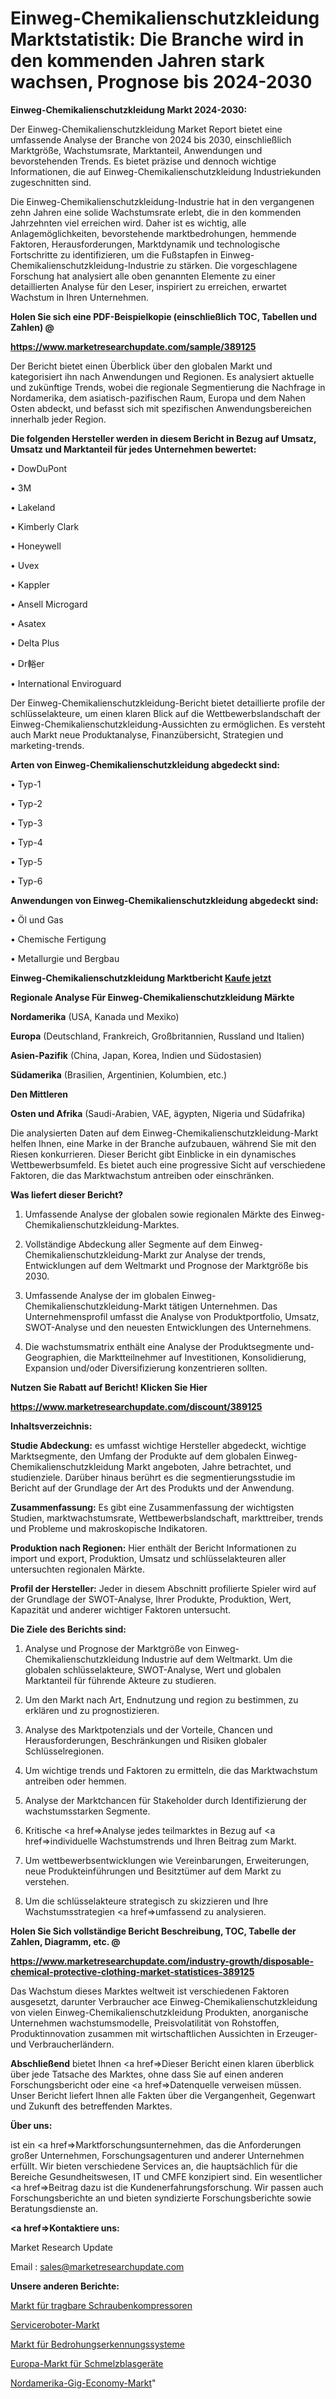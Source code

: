 # Einweg-Chemikalienschutzkleidung Marktstatistik: Die Branche wird in den kommenden Jahren stark wachsen, Prognose bis 2024-2030

<strong>Einweg-Chemikalienschutzkleidung Markt 2024-2030:</strong>

Der Einweg-Chemikalienschutzkleidung Market Report bietet eine umfassende Analyse der Branche von 2024 bis 2030, einschließlich Marktgröße, Wachstumsrate, Marktanteil, Anwendungen und bevorstehenden Trends. Es bietet präzise und dennoch wichtige Informationen, die auf Einweg-Chemikalienschutzkleidung Industriekunden zugeschnitten sind.

Die Einweg-Chemikalienschutzkleidung-Industrie hat in den vergangenen zehn Jahren eine solide Wachstumsrate erlebt, die in den kommenden Jahrzehnten viel erreichen wird. Daher ist es wichtig, alle Anlagemöglichkeiten, bevorstehende marktbedrohungen, hemmende Faktoren, Herausforderungen, Marktdynamik und technologische Fortschritte zu identifizieren, um die Fußstapfen in Einweg-Chemikalienschutzkleidung-Industrie zu stärken. Die vorgeschlagene Forschung hat analysiert alle oben genannten Elemente zu einer detaillierten Analyse für den Leser, inspiriert zu erreichen, erwartet Wachstum in Ihren Unternehmen.



<strong>Holen Sie sich eine PDF-Beispielkopie (einschließlich TOC, Tabellen und Zahlen) @
</strong>

<strong><a href=https://www.marketresearchupdate.com/sample/389125>

<strong>https://www.marketresearchupdate.com/sample/389125</u></font></a></strong></strong>

Der Bericht bietet einen Überblick über den globalen Markt und kategorisiert ihn nach Anwendungen und Regionen. Es analysiert aktuelle und zukünftige Trends, wobei die regionale Segmentierung die Nachfrage in Nordamerika, dem asiatisch-pazifischen Raum, Europa und dem Nahen Osten abdeckt, und befasst sich mit spezifischen Anwendungsbereichen innerhalb jeder Region.



<strong>Die folgenden Hersteller werden in diesem Bericht in Bezug auf Umsatz, Umsatz und Marktanteil für jedes Unternehmen bewertet:</strong>

• DowDuPont

• 3M

• Lakeland

• Kimberly Clark

• Honeywell

• Uvex

• Kappler

• Ansell Microgard

• Asatex

• Delta Plus

• Dr輍er

• International Enviroguard

Der Einweg-Chemikalienschutzkleidung-Bericht bietet detaillierte profile der schlüsselakteure, um einen klaren Blick auf die Wettbewerbslandschaft der Einweg-Chemikalienschutzkleidung-Aussichten zu ermöglichen. Es versteht auch Markt neue Produktanalyse, Finanzübersicht, Strategien und marketing-trends.



<strong>Arten von Einweg-Chemikalienschutzkleidung abgedeckt sind:</strong>

• Typ-1

• Typ-2

• Typ-3

• Typ-4

• Typ-5

• Typ-6



<strong>Anwendungen von Einweg-Chemikalienschutzkleidung abgedeckt sind:</strong>

• Öl und Gas

• Chemische Fertigung

• Metallurgie und Bergbau



<strong>Einweg-Chemikalienschutzkleidung Marktbericht <a href=https://www.marketresearchupdate.com/buynow/389125>Kaufe jetzt</a></strong>



<strong>Regionale Analyse Für Einweg-Chemikalienschutzkleidung Märkte</strong>



<strong>Nordamerika</strong> (USA, Kanada und Mexiko)



<strong>Europa</strong> (Deutschland, Frankreich, Großbritannien, Russland und Italien)



<strong>Asien-Pazifik</strong> (China, Japan, Korea, Indien und Südostasien)



<strong>Südamerika</strong> (Brasilien, Argentinien, Kolumbien, etc.)



<strong>Den Mittleren</strong> 

<strong>Osten und Afrika</strong> (Saudi-Arabien, VAE, ägypten, Nigeria und Südafrika)

Die analysierten Daten auf dem Einweg-Chemikalienschutzkleidung-Markt helfen Ihnen, eine Marke in der Branche aufzubauen, während Sie mit den Riesen konkurrieren. Dieser Bericht gibt Einblicke in ein dynamisches Wettbewerbsumfeld. Es bietet auch eine progressive Sicht auf verschiedene Faktoren, die das Marktwachstum antreiben oder einschränken.



<strong>Was liefert dieser Bericht?</strong>

1. Umfassende Analyse der globalen sowie regionalen Märkte des Einweg-Chemikalienschutzkleidung-Marktes.

2. Vollständige Abdeckung aller Segmente auf dem Einweg-Chemikalienschutzkleidung-Markt zur Analyse der trends, Entwicklungen auf dem Weltmarkt und Prognose der Marktgröße bis 2030.

3. Umfassende Analyse der im globalen Einweg-Chemikalienschutzkleidung-Markt tätigen Unternehmen. Das Unternehmensprofil umfasst die Analyse von Produktportfolio, Umsatz, SWOT-Analyse und den neuesten Entwicklungen des Unternehmens.

4. Die wachstumsmatrix enthält eine Analyse der Produktsegmente und-Geographien, die Marktteilnehmer auf Investitionen, Konsolidierung, Expansion und/oder Diversifizierung konzentrieren sollten.



<strong>Nutzen Sie Rabatt auf Bericht! Klicken Sie Hier
</strong>

<strong><a href=https://www.marketresearchupdate.com/discount/389125>https://www.marketresearchupdate.com/discount/389125</b></u></font></strong></a>



<strong>Inhaltsverzeichnis:</strong>



<strong>Studie Abdeckung:</strong> es umfasst wichtige Hersteller abgedeckt, wichtige Marktsegmente, den Umfang der Produkte auf dem globalen Einweg-Chemikalienschutzkleidung Markt angeboten, Jahre betrachtet, und studienziele. Darüber hinaus berührt es die segmentierungsstudie im Bericht auf der Grundlage der Art des Produkts und der Anwendung.



<strong>Zusammenfassung:</strong> Es gibt eine Zusammenfassung der wichtigsten Studien, marktwachstumsrate, Wettbewerbslandschaft, markttreiber, trends und Probleme und makroskopische Indikatoren.



<strong>Produktion nach Regionen:</strong> Hier enthält der Bericht Informationen zu import und export, Produktion, Umsatz und schlüsselakteuren aller untersuchten regionalen Märkte.



<strong>Profil der Hersteller:</strong> Jeder in diesem Abschnitt profilierte Spieler wird auf der Grundlage der SWOT-Analyse, Ihrer Produkte, Produktion, Wert, Kapazität und anderer wichtiger Faktoren untersucht.



<strong>Die Ziele des Berichts sind:</strong>

1) Analyse und Prognose der Marktgröße von Einweg-Chemikalienschutzkleidung Industrie auf dem Weltmarkt.
Um die globalen schlüsselakteure, SWOT-Analyse, Wert und globalen Marktanteil für führende Akteure zu studieren.

2) Um den Markt nach Art, Endnutzung und region zu bestimmen, zu erklären und zu prognostizieren.

3) Analyse des Marktpotenzials und der Vorteile, Chancen und Herausforderungen, Beschränkungen und Risiken globaler Schlüsselregionen.

4) Um wichtige trends und Faktoren zu ermitteln, die das Marktwachstum antreiben oder hemmen.

5) Analyse der Marktchancen für Stakeholder durch Identifizierung der wachstumsstarken Segmente.

6) Kritische <a href=>Analyse</a> jedes teilmarktes in Bezug auf <a href=>individuelle</a> Wachstumstrends und Ihren Beitrag zum Markt.

7) Um wettbewerbsentwicklungen wie Vereinbarungen, Erweiterungen, neue Produkteinführungen und Besitztümer auf dem Markt zu verstehen.

8) Um die schlüsselakteure strategisch zu skizzieren und Ihre Wachstumsstrategien <a href=>umfassend</a> zu analysieren.



<strong>Holen Sie Sich vollständige Bericht Beschreibung, TOC, Tabelle der Zahlen, Diagramm, etc. @ </strong>

<strong><a href=https://www.marketresearchupdate.com/industry-growth/disposable-chemical-protective-clothing-market-statistices-389125>https://www.marketresearchupdate.com/industry-growth/disposable-chemical-protective-clothing-market-statistices-389125</a></font></strong>

Das Wachstum dieses Marktes weltweit ist verschiedenen Faktoren ausgesetzt, darunter Verbraucher ace Einweg-Chemikalienschutzkleidung von vielen Einweg-Chemikalienschutzkleidung Produkten, anorganische Unternehmen wachstumsmodelle, Preisvolatilität von Rohstoffen, Produktinnovation zusammen mit wirtschaftlichen Aussichten in Erzeuger-und Verbraucherländern.



<strong>Abschließend</strong> bietet Ihnen <a href=>Dieser</a> Bericht einen klaren überblick über jede Tatsache des Marktes, ohne dass Sie auf einen anderen Forschungsbericht oder eine <a href=>Datenquelle</a> verweisen müssen. Unser Bericht liefert Ihnen alle Fakten über die Vergangenheit, Gegenwart und Zukunft des betreffenden Marktes.



<strong>Über uns:</strong>

 ist ein <a href=>Marktfors</a>chungsunternehmen, das die Anforderungen großer Unternehmen, Forschungsagenturen und anderer Unternehmen erfüllt. Wir bieten verschiedene Services an, die hauptsächlich für die Bereiche Gesundheitswesen, IT und CMFE konzipiert sind. Ein wesentlicher <a href=>Beitrag</a> dazu ist die Kundenerfahrungsforschung. Wir passen auch Forschungsberichte an und bieten syndizierte Forschungsberichte sowie Beratungsdienste an.



<strong><a href=>Kontaktiere uns:</a></strong>

Market Research Update

Email : sales@marketresearchupdate.com



<strong>Unsere anderen Berichte:</strong>

<a href=https://www.linkedin.com/pulse/screw-portable-compressor-market-size-share-trend-2023-2029>Markt für tragbare Schraubenkompressoren</a>

<a href=https://www.linkedin.com/pulse/service-robot-market-size-emerging-trends-consumption>Serviceroboter-Markt</a>

<a href=https://www.linkedin.com/pulse/threat-detection-systems-market-sizing>Markt für Bedrohungserkennungssysteme</a>

<a href=https://www.linkedin.com/pulse/europe-melt-blown-equipment-market-report-covers>Europa-Markt für Schmelzblasgeräte</a>

<a href=https://www.linkedin.com/pulse/north-america-gig-economy-market-2023-manufacturers>Nordamerika-Gig-Economy-Markt</a>"
